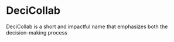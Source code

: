 # DeciCollab
DeciCollab is a short and impactful name that emphasizes both the decision-making process
